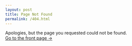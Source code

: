 ```yaml
---
layout: post
title: Page Not Found
permalink: /404.html
---
```


Apologies, but the page you requested could not be found. <br />
<a class="error-link" href="{{ site.baseurl }}/">Go to the front page &rarr;</a>